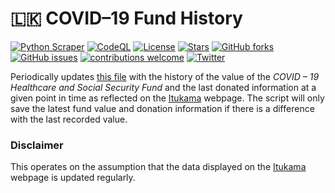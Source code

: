 # 🇱🇰 COVID–19 Fund History
[![Python Scraper](https://github.com/damianperera/pres-covid-relief/actions/workflows/cron.yml/badge.svg)](https://github.com/damianperera/pres-covid-relief/actions/workflows/cron.yml) [![CodeQL](https://github.com/damianperera/sl-covid-fund/actions/workflows/codeql-analysis.yml/badge.svg)](https://github.com/damianperera/sl-covid-fund/actions/workflows/codeql-analysis.yml) [![License](https://img.shields.io/github/license/damianperera/sl-covid-fund)](https://github.com/damianperera/sl-covid-fund/blob/main/LICENSE) [![Stars](https://img.shields.io/github/stars/damianperera/sl-covid-fund)](https://github.com/damianperera/sl-covid-fund/stargazers) [![GitHub forks](https://img.shields.io/github/forks/damianperera/sl-covid-fund)](https://github.com/damianperera/sl-covid-fund/network) [![GitHub issues](https://img.shields.io/github/issues/damianperera/sl-covid-fund?color=red)](https://github.com/damianperera/sl-covid-fund/issues) [![contributions welcome](https://img.shields.io/badge/contributions-welcome-brightgreen.svg)](https://github.com/damianperera/sl-covid-fund) [![Twitter](https://img.shields.io/twitter/url?style=social&url=https%3A%2F%2Fgithub.com%2Fdamianperera%2Fsl-covid-fund)](https://twitter.com/intent/tweet?text=Check%20out%20this%20project%20which%20keeps%20track%20of%20the%20Covid-19%20Healthcare%20and%20Social%20Security%20Fund's%20value:&url=https%3A%2F%2Fgithub.com%2Fdamianperera%2Fsl-covid-fund)

Periodically updates [this file](https://damianperera.github.io/sl-covid-fund/data.json) with the history of the value of the _COVID – 19 Healthcare and Social Security Fund_ and the last donated information at a given point in time as reflected on the [Itukama](https://www.itukama.lk/) webpage. The script will only save the latest fund value and donation information if there is a difference with the last recorded value.

### Disclaimer
This operates on the assumption that the data displayed on the [Itukama](https://www.itukama.lk/) webpage is updated regularly.
